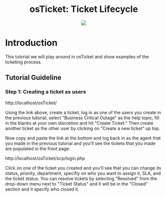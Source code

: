 <h1 align="center">osTicket: Ticket Lifecycle</h1>

<p align="center">
<img src="https://i.imgur.com/Clzj7Xs.png"/>
</p>

<h1>Introduction</h1>
This tutorial we will play around in osTicket and show examples of the ticketing process.<br />


<h2>Tutorial Guideline</h2>

<h3>Step 1: Creating a ticket as users</h3>

http://localhost/osTicket/ 

Using the link above, create a ticket, log in as one of the users you create in the previous tutorial, select "Business Critical Outage" as the help topic, fill in the blanks at your own discretion and hit "Create Ticket." Then create another ticket as the other user by clicking on "Create a new ticket" up top.

Now copy and paste the link at the bottom and log back in as the agent that you made in the previous tutorial and you'll see the tickets that you made are populated in the front page.

http://localhost/osTicket/scp/login.php

Click on one of the ticket you created and you'll see that you can change its status, priority, department, specifiy on who you want to assign it, SLA, and the ticket status. You can resolve tickets by selecting "Resolved" from the drop-down menu next to "Ticket Status" and it will be in the "Closed" section and it specify who closed it. 
